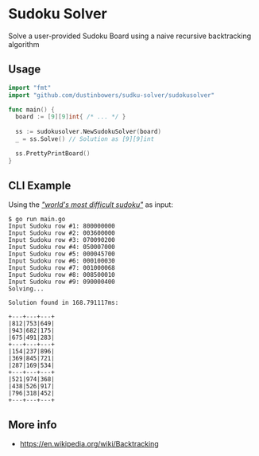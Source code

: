 # Sudoku Solver
Solve a user-provided Sudoku Board using a naive recursive backtracking algorithm

## Usage
```go
import "fmt"
import "github.com/dustinbowers/sudku-solver/sudokusolver"

func main() {
  board := [9][9]int{ /* ... */ }
  
  ss := sudokusolver.NewSudokuSolver(board)
  _ = ss.Solve() // Solution as [9][9]int

  ss.PrettyPrintBoard()
}
```
## CLI Example 
Using the *["world's most difficult sudoku"](https://abcnews.go.com/blogs/headlines/2012/06/can-you-solve-the-hardest-ever-sudoku)* as input:
```
$ go run main.go
Input Sudoku row #1: 800000000
Input Sudoku row #2: 003600000
Input Sudoku row #3: 070090200
Input Sudoku row #4: 050007000
Input Sudoku row #5: 000045700
Input Sudoku row #6: 000100030
Input Sudoku row #7: 001000068
Input Sudoku row #8: 008500010
Input Sudoku row #9: 090000400
Solving...

Solution found in 168.791117ms:

+---+---+---+
|812|753|649|
|943|682|175|
|675|491|283|
+---+---+---+
|154|237|896|
|369|845|721|
|287|169|534|
+---+---+---+
|521|974|368|
|438|526|917|
|796|318|452|
+---+---+---+
```

## More info
- https://en.wikipedia.org/wiki/Backtracking
